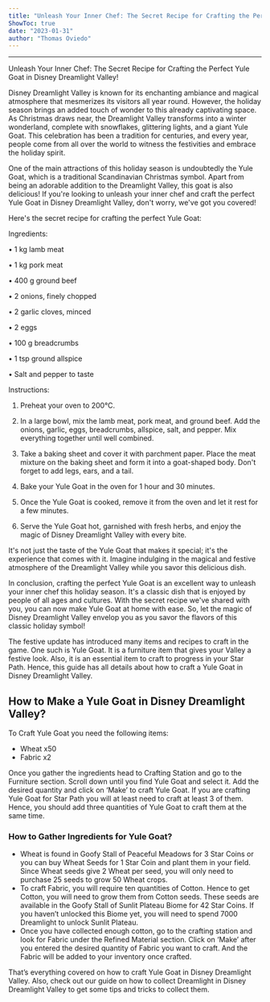 ```yaml
---
title: "Unleash Your Inner Chef: The Secret Recipe for Crafting the Perfect Yule Goat in Disney Dreamlight Valley!"
ShowToc: true 
date: "2023-01-31"
author: "Thomas Oviedo"
---
```

*****
Unleash Your Inner Chef: The Secret Recipe for Crafting the Perfect Yule Goat in Disney Dreamlight Valley!

Disney Dreamlight Valley is known for its enchanting ambiance and magical atmosphere that mesmerizes its visitors all year round. However, the holiday season brings an added touch of wonder to this already captivating space. As Christmas draws near, the Dreamlight Valley transforms into a winter wonderland, complete with snowflakes, glittering lights, and a giant Yule Goat. This celebration has been a tradition for centuries, and every year, people come from all over the world to witness the festivities and embrace the holiday spirit.

One of the main attractions of this holiday season is undoubtedly the Yule Goat, which is a traditional Scandinavian Christmas symbol. Apart from being an adorable addition to the Dreamlight Valley, this goat is also delicious! If you're looking to unleash your inner chef and craft the perfect Yule Goat in Disney Dreamlight Valley, don't worry, we've got you covered!

Here's the secret recipe for crafting the perfect Yule Goat:

Ingredients:

• 1 kg lamb meat

• 1 kg pork meat

• 400 g ground beef

• 2 onions, finely chopped

• 2 garlic cloves, minced

• 2 eggs

• 100 g breadcrumbs

• 1 tsp ground allspice

• Salt and pepper to taste

Instructions:

1. Preheat your oven to 200°C.

2. In a large bowl, mix the lamb meat, pork meat, and ground beef. Add the onions, garlic, eggs, breadcrumbs, allspice, salt, and pepper. Mix everything together until well combined.

3. Take a baking sheet and cover it with parchment paper. Place the meat mixture on the baking sheet and form it into a goat-shaped body. Don't forget to add legs, ears, and a tail.

4. Bake your Yule Goat in the oven for 1 hour and 30 minutes.

5. Once the Yule Goat is cooked, remove it from the oven and let it rest for a few minutes.

6. Serve the Yule Goat hot, garnished with fresh herbs, and enjoy the magic of Disney Dreamlight Valley with every bite.

It's not just the taste of the Yule Goat that makes it special; it's the experience that comes with it. Imagine indulging in the magical and festive atmosphere of the Dreamlight Valley while you savor this delicious dish.

In conclusion, crafting the perfect Yule Goat is an excellent way to unleash your inner chef this holiday season. It's a classic dish that is enjoyed by people of all ages and cultures. With the secret recipe we've shared with you, you can now make Yule Goat at home with ease. So, let the magic of Disney Dreamlight Valley envelop you as you savor the flavors of this classic holiday symbol!


The festive update has introduced many items and recipes to craft in the game. One such is Yule Goat. It is a furniture item that gives your Valley a festive look. Also, it is an essential item to craft to progress in your Star Path. Hence, this guide has all details about how to craft a Yule Goat in Disney Dreamlight Valley.
 
## How to Make a Yule Goat in Disney Dreamlight Valley?
 

 
To Craft Yule Goat you need the following items:
 
- Wheat x50
 - Fabric x2

 
Once you gather the ingredients head to Crafting Station and go to the Furniture section. Scroll down until you find Yule Goat and select it. Add the desired quantity and click on ‘Make’ to craft Yule Goat. If you are crafting Yule Goat for Star Path you will at least need to craft at least 3 of them. Hence, you should add three quantities of Yule Goat to craft them at the same time.
 
### How to Gather Ingredients for Yule Goat?
 
- Wheat is found in Goofy Stall of Peaceful Meadows for 3 Star Coins or you can buy Wheat Seeds for 1 Star Coin and plant them in your field. Since Wheat seeds give 2 Wheat per seed, you will only need to purchase 25 seeds to grow 50 Wheat crops.
 - To craft Fabric, you will require ten quantities of Cotton. Hence to get Cotton, you will need to grow them from Cotton seeds. These seeds are available in the Goofy Stall of Sunlit Plateau Biome for 42 Star Coins. If you haven’t unlocked this Biome yet, you will need to spend 7000 Dreamlight to unlock Sunlit Plateau.
 - Once you have collected enough cotton, go to the crafting station and look for Fabric under the Refined Material section. Click on ‘Make’ after you entered the desired quantity of Fabric you want to craft. And the Fabric will be added to your inventory once crafted.

 
That’s everything covered on how to craft Yule Goat in Disney Dreamlight Valley. Also, check out our guide on how to collect Dreamlight in Disney Dreamlight Valley to get some tips and tricks to collect them.




